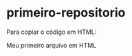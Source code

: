 # primeiro-repositorio

Para copiar o código em HTML:

<html>
  <hl>Meu primeiro arquivo em HTML</hl>
  </html>
